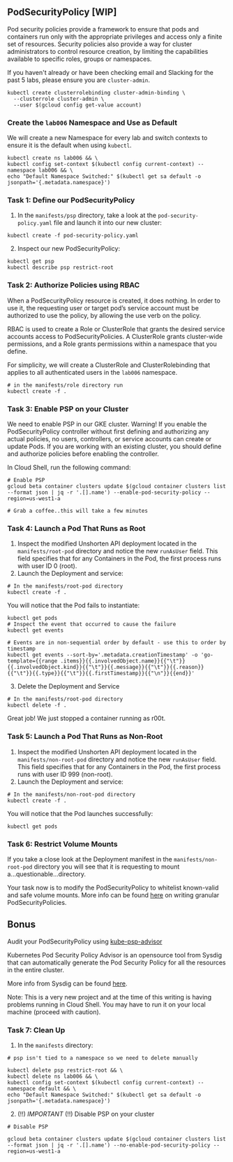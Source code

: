 ## PodSecurityPolicy [WIP]
Pod security policies provide a framework to ensure that pods and containers run only with the appropriate privileges and access only a finite set of resources. Security policies also provide a way for cluster administrators to control resource creation, by limiting the capabilities available to specific roles, groups or namespaces.

If you haven't already or have been checking email and Slacking for the past 5 labs, please ensure you are `cluster-admin`.
```
kubectl create clusterrolebinding cluster-admin-binding \
  --clusterrole cluster-admin \
  --user $(gcloud config get-value account)
```

### Create the `lab006` Namespace and Use as Default

We will create a new Namespace for every lab and switch contexts to ensure it is the default when using `kubectl`.
```
kubectl create ns lab006 && \
kubectl config set-context $(kubectl config current-context) --namespace lab006 && \
echo "Default Namespace Switched:" $(kubectl get sa default -o jsonpath='{.metadata.namespace}')
```

### Task 1: Define our PodSecurityPolicy

1. In the `manifests/psp` directory, take a look at the `pod-security-policy.yaml` file and launch it into our new cluster:
```
kubectl create -f pod-security-policy.yaml
```

2. Inspect our new PodSecurityPolicy:
```
kubectl get psp
kubectl describe psp restrict-root
```
### Task 2: Authorize Policies using RBAC

When a PodSecurityPolicy resource is created, it does nothing. In order to use it, the requesting user or target pod’s service account must be authorized to use the policy, by allowing the use verb on the policy.

RBAC is used to create a Role or ClusterRole that grants the desired service accounts access to PodSecurityPolicies. A ClusterRole grants cluster-wide permissions, and a Role grants permissions within a namespace that you define.

For simplicity, we will create a ClusterRole and ClusterRolebinding that applies to all authenticated users in the `lab006` namespace.

```
# in the manifests/role directory run
kubectl create -f .
```

### Task 3: Enable PSP on your Cluster
We need to enable PSP in our GKE cluster. Warning! If you enable the PodSecurityPolicy controller without first defining and authorizing any actual policies, no users, controllers, or service accounts can create or update Pods. If you are working with an existing cluster, you should define and authorize policies before enabling the controller.

In Cloud Shell, run the following command:
```
# Enable PSP
gcloud beta container clusters update $(gcloud container clusters list --format json | jq -r '.[].name') --enable-pod-security-policy --region=us-west1-a

# Grab a coffee..this will take a few minutes
```

### Task 4: Launch a Pod That Runs as Root
1. Inspect the modified Unshorten API deployment located in the `manifests/root-pod` directory and notice the new `runAsUser` field. This field specifies that for any Containers in the Pod, the first process runs with user ID 0 (root).
2. Launch the Deployment and service:
```
# In the manifests/root-pod directory
kubectl create -f .
```

You will notice that the Pod fails to instantiate:
```
kubectl get pods
# Inspect the event that occurred to cause the failure
kubectl get events

# Events are in non-sequential order by default - use this to order by timestamp
kubectl get events --sort-by='.metadata.creationTimestamp' -o 'go-template={{range .items}}{{.involvedObject.name}}{{"\t"}}{{.involvedObject.kind}}{{"\t"}}{{.message}}{{"\t"}}{{.reason}}{{"\t"}}{{.type}}{{"\t"}}{{.firstTimestamp}}{{"\n"}}{{end}}'
```
3. Delete the Deployment and Service
```
# In the manifests/root-pod directory
kubectl delete -f .
```

Great job! We just stopped a container running as r00t.

### Task 5: Launch a Pod That Runs as Non-Root
1. Inspect the modified Unshorten API deployment located in the `manifests/non-root-pod` directory and notice the new `runAsUser` field. This field specifies that for any Containers in the Pod, the first process runs with user ID 999 (non-root).
2. Launch the Deployment and service:
```
# In the manifests/non-root-pod directory
kubectl create -f .
```

You will notice that the Pod launches successfully:
```
kubectl get pods
```

### Task 6: Restrict Volume Mounts
If you take a close look at the Deployment manifest in the `manifests/non-root-pod` directory you will see that it is requesting to mount a...questionable...directory.

Your task now is to modify the PodSecurityPolicy to whitelist known-valid and safe volume mounts. More info can be found [here](https://kubernetes.io/docs/concepts/policy/pod-security-policy/#example-policies) on writing granular PodSecurityPolicies.

## Bonus
Audit your PodSecurityPolicy using [kube-psp-advisor](https://github.com/sysdiglabs/kube-psp-advisor)

Kubernetes Pod Security Policy Advisor is an opensource tool from Sysdig that can automatically generate the Pod Security Policy for all the resources in the entire cluster.

More info from Sysdig can be found [here](https://sysdig.com/blog/enable-kubernetes-pod-security-policy/).

Note: This is a very new project and at the time of this writing is having problems running in Cloud Shell. You may have to run it on your local machine (proceed with caution).

### Task 7: Clean Up
1. In the `manifests` directory:
```
# psp isn't tied to a namespace so we need to delete manually

kubectl delete psp restrict-root && \
kubectl delete ns lab006 && \
kubectl config set-context $(kubectl config current-context) --namespace default && \
echo "Default Namespace Switched:" $(kubectl get sa default -o jsonpath='{.metadata.namespace}')
```

2. (!!) *IMPORTANT* (!!) Disable PSP on your cluster
```
# Disable PSP

gcloud beta container clusters update $(gcloud container clusters list --format json | jq -r '.[].name') --no-enable-pod-security-policy --region=us-west1-a
```
